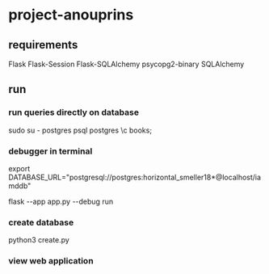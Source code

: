 # project-anouprins


## requirements

Flask
Flask-Session
Flask-SQLAlchemy
psycopg2-binary
SQLAlchemy

## run 

### run queries directly on database

sudo su - postgres
psql postgres
\c books;

### debugger in terminal

export DATABASE_URL="postgresql://postgres:horizontal_smeller18*@localhost/iamddb"

flask --app app.py --debug run

### create database

python3 create.py

### view web application
